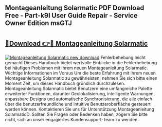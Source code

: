 ## Montageanleitung Solarmatic PDF Download Free - Part-k9I User Guide Repair - Service Owner Edition msGTJ

# <h2><a href="http://df8rye.blite.top/?on=Montageanleitung+Solarmatic">🔗Download 👉🔴 Montageanleitung Solarmatic</a></h2>

[![Montageanleitung Solarmatic new download](https://i.imgur.com/lujVjoI.png)](http://df8rye.blite.top/?on=Montageanleitung+Solarmatic)
Fehlerbehebung leicht gemacht Dieses Handbuch bietet wertvolle Einblicke in die Fehlerbehebung bei häufigen Problemen mit Ihrem neuen Montageanleitung Solarmatic. Wichtige Informationen im Voraus Um die beste Erfahrung mit Ihrem neuen Montageanleitung Solarmatic zu gewährleisten, nehmen Sie sich bitte einen Moment Zeit, um dieses Handbuch gründlich durchzulesen. Montageanleitung Solarmatic bietet Benutzern eine umfangreiche Palette erweiterter Funktionen, darunter Geolokalisierung, intelligente Warnungen, anpassbare Designs und automatische Synchronisierung, die alle einfach über die benutzerfreundliche und intuitive Benutzeroberfläche gesteuert werden können. Kontaktieren Sie uns für Unterstützung Montageanleitung SolarmaticD. Sollten Sie Fragen oder Bedenken haben, zögern Sie bitte nicht, sich an unser engagiertes Kundensupport-Team zu wenden.
